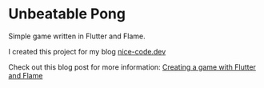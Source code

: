 # Unbeatable Pong

Simple game written in Flutter and Flame.

I created this project for my blog [nice-code.dev](https://nice-code.dev)


Check out this blog post for more information: [Creating a game with Flutter and Flame](https://nice-code.dev/app-development/flutter/creating-a-game-with-flutter-and-flame/)